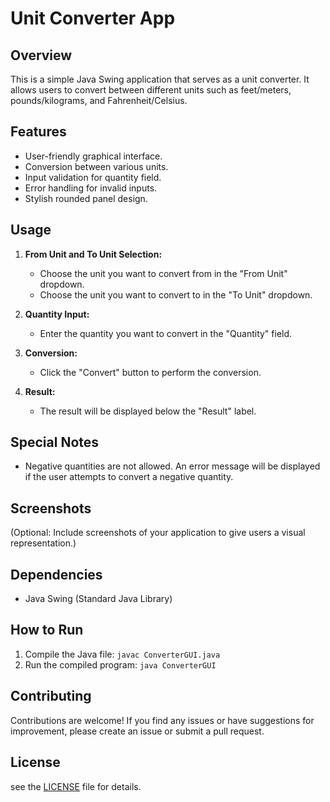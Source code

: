 # Unit Converter App

## Overview

This is a simple Java Swing application that serves as a unit converter. It allows users to convert between different units such as feet/meters, pounds/kilograms, and Fahrenheit/Celsius.

## Features

- User-friendly graphical interface.
- Conversion between various units.
- Input validation for quantity field.
- Error handling for invalid inputs.
- Stylish rounded panel design.

## Usage

1. **From Unit and To Unit Selection:**
   - Choose the unit you want to convert from in the "From Unit" dropdown.
   - Choose the unit you want to convert to in the "To Unit" dropdown.

2. **Quantity Input:**
   - Enter the quantity you want to convert in the "Quantity" field.

3. **Conversion:**
   - Click the "Convert" button to perform the conversion.

4. **Result:**
   - The result will be displayed below the "Result" label.

## Special Notes

- Negative quantities are not allowed. An error message will be displayed if the user attempts to convert a negative quantity.

## Screenshots

(Optional: Include screenshots of your application to give users a visual representation.)

## Dependencies

- Java Swing (Standard Java Library)

## How to Run

1. Compile the Java file: `javac ConverterGUI.java`
2. Run the compiled program: `java ConverterGUI`

## Contributing

Contributions are welcome! If you find any issues or have suggestions for improvement, please create an issue or submit a pull request.

## License

 see the [LICENSE](Licence.md) file for details.
